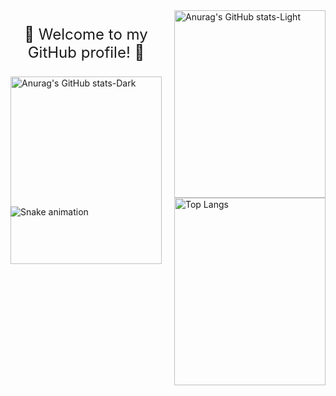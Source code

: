 <div style="display: flex; gap: 20px; justify-content: center;">
  <div style="flex: 1; height: 300px; width: 400px;">
    <p style="font-size: 24px; text-align: center;">
      👾 Welcome to my GitHub profile! 👾
    </p>
    <a href="https://github.com/pratishabista/github-readme-stats#gh-dark-mode-only">
      <img src="https://github-readme-stats.vercel.app/api?username=pratishabista&show_icons=true&theme=dark" style="height: 100%; width: 100%;" alt="Anurag's GitHub stats-Dark">
    </a>
  </div>
  <div style="flex: 1; height: 300px; width: 400px;">
    <a href="https://github.com/pratishabista/github-readme-stats#gh-light-mode-only">
      <img src="https://github-readme-stats.vercel.app/api?username=pratishabista&show_icons=true&theme=default" style="height: 100%; width: 100%;" alt="Anurag's GitHub stats-Light">
    </a>
    <a href="https://github.com/pratishabista/github-readme-stats">
      <img src="https://github-readme-stats.vercel.app/api/top-langs/?username=pratishabista&layout=compact&langs_count=10" style="height: 100%; width: 100%;" alt="Top Langs">
    </a>
  </div>
</div>

![Snake animation](https://github.com/pratishabista/pratishabista/blob/output/github-contribution-grid-snake.svg)
